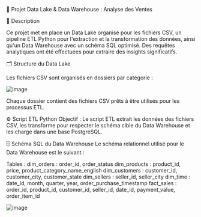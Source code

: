 🚀 Projet Data Lake & Data Warehouse : Analyse des Ventes

📑 Description

Ce projet met en place un Data Lake organisé pour les fichiers CSV, un pipeline ETL Python pour l'extraction et la transformation des données, ainsi qu'un Data Warehouse avec un schéma SQL optimisé. Des requêtes analytiques ont été effectuées pour extraire des insights significatifs.

🗂️ Structure du Data Lake

Les fichiers CSV sont organisés en dossiers par catégorie :

![image](https://github.com/user-attachments/assets/929765f9-0ece-4424-a226-8db3a3d8833c)


Chaque dossier contient des fichiers CSV prêts à être utilisés pour les processus ETL.

⚙️ Script ETL Python
Objectif :
Le script ETL extrait les données des fichiers CSV, les transforme pour respecter le schéma cible du Data Warehouse et les charge dans une base PostgreSQL.

🗄️ Schéma SQL du Data Warehouse
Le schéma relationnel utilisé pour le Data Warehouse est le suivant :


Tables :
dim_orders : order_id, order_status
dim_products : product_id, price, product_category_name_english
dim_customers : customer_id, customer_city, customer_state
dim_sellers : seller_id, seller_city
dim_time : date_id, month, quarter, year, order_purchase_timestamp
fact_sales : order_id, product_id, customer_id, seller_id, date_id, payment_value, order_item_id

![image](https://github.com/user-attachments/assets/92a410d9-9a41-4cfe-adc8-98cc15515354)

